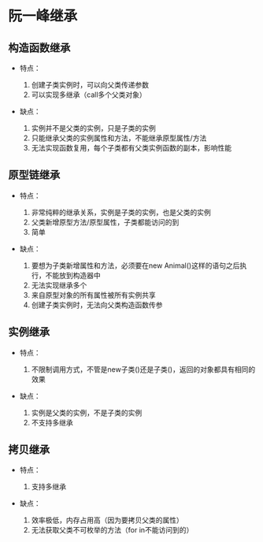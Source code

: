 #   阮一峰继承
##  构造函数继承
-   特点：
    1. 创建子类实例时，可以向父类传递参数
    2. 可以实现多继承（call多个父类对象）

-   缺点：
    1. 实例并不是父类的实例，只是子类的实例
    2. 只能继承父类的实例属性和方法，不能继承原型属性/方法
    3. 无法实现函数复用，每个子类都有父类实例函数的副本，影响性能

##  原型链继承
-   特点：
    1. 非常纯粹的继承关系，实例是子类的实例，也是父类的实例
    2. 父类新增原型方法/原型属性，子类都能访问的到
    3. 简单

-   缺点：
    1. 要想为子类新增属性和方法，必须要在new Animal()这样的语句之后执行，不能放到构造器中
    2. 无法实现继承多个
    3. 来自原型对象的所有属性被所有实例共享
    4. 创建子类实例时，无法向父类构造函数传参

##  实例继承
-   特点：
    1. 不限制调用方式，不管是new子类()还是子类()，返回的对象都具有相同的效果

-   缺点：
    1. 实例是父类的实例，不是子类的实例
    2. 不支持多继承

##  拷贝继承
-   特点：
    1. 支持多继承

-   缺点：
    1. 效率极低，内存占用高（因为要拷贝父类的属性）
    2. 无法获取父类不可枚举的方法（for in不能访问到的）